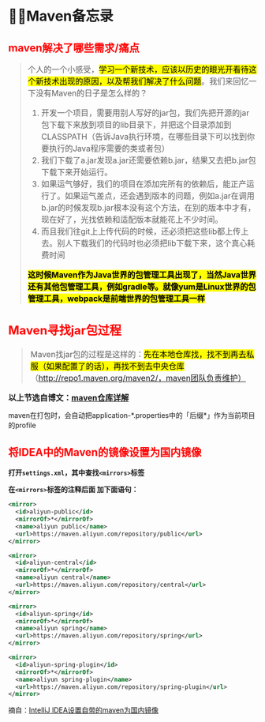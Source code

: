 # Maven备忘录

## <font color=FF0000>maven解决了哪些需求/痛点</font>
> <font size=3>个人的一个小感受，<mark>学习一个新技术，应该以历史的眼光开看待这个新技术出现的原因，以及帮我们解决了什么问题</mark>。我们来回忆一下没有Maven的日子是怎么样的？</br>
> 1. 开发一个项目，需要用别人写好的jar包，我们先把开源的jar包下载下来放到项目的lib目录下，并把这个目录添加到CLASSPATH（告诉Java执行环境，在哪些目录下可以找到你要执行的Java程序需要的类或者包）
> 2. 我们下载了a.jar发现a.jar还需要依赖b.jar，结果又去把b.jar包下载下来开始运行。
> 3. 如果运气够好，我们的项目在添加完所有的依赖后，能正产运行了。如果运气差点，还会遇到版本的问题，例如a.jar在调用b.jar的时候发现b.jar根本没有这个方法，在别的版本中才有，现在好了，光找依赖和适配版本就能花上不少时间。
> 4. 而且我们往git上上传代码的时候，还必须把这些lib都上传上去。别人下载我们的代码时也必须把lib下载下来，这个真心耗费时间</br> 
>
> <mark>**这时候Maven作为Java世界的包管理工具出现了，当然Java世界还有其他包管理工具，例如gradle等。就像yum是Linux世界的包管理工具，webpack是前端世界的包管理工具一样**</mark></br>



## <font color=FF0000>Maven寻找jar包过程</font>

> <font size=3>Maven找jar包的过程是这样的：<mark>先在本地仓库找，找不到再去私服（如果配置了的话），再找不到去中央仓库</mark>（http://repo1.maven.org/maven2/，maven团队负责维护）
</font>

**以上节选自博文：**[**maven仓库详解**](https://blog.csdn.net/weixin_41325595/article/details/93617821)</br></font>



maven在打包时，会自动把application-*.properties中的「后缀\*」作为当前项目的profile



## <font color=FF0000>将IDEA中的Maven的镜像设置为国内镜像</font>

**打开`settings.xml`，其中查找`<mirrors>`标签**

**在`<mirrors>`标签的注释后面 加下面语句：**

```xml
<mirror>
  <id>aliyun-public</id>
  <mirrorOf>*</mirrorOf>
  <name>aliyun public</name>
  <url>https://maven.aliyun.com/repository/public</url>
</mirror>

<mirror>
  <id>aliyun-central</id>
  <mirrorOf>*</mirrorOf>
  <name>aliyun central</name>
  <url>https://maven.aliyun.com/repository/central</url>
</mirror>

<mirror>
  <id>aliyun-spring</id>
  <mirrorOf>*</mirrorOf>
  <name>aliyun spring</name>
  <url>https://maven.aliyun.com/repository/spring</url>
</mirror>

<mirror>
  <id>aliyun-spring-plugin</id>
  <mirrorOf>*</mirrorOf>
  <name>aliyun spring-plugin</name>
  <url>https://maven.aliyun.com/repository/spring-plugin</url>
</mirror>
```

摘自：[IntelliJ IDEA设置自带的maven为国内镜像](https://www.cnblogs.com/com3/p/12408669.html)